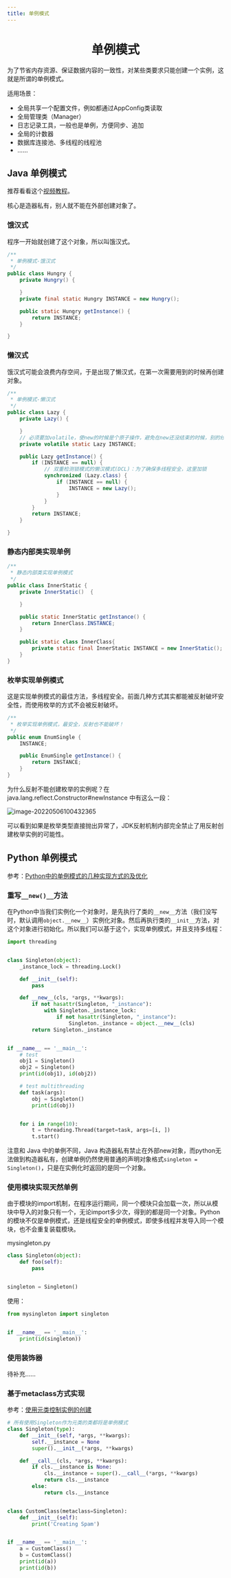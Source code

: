 ```yaml
---
title: 单例模式
---
```



<h1 align='center'>单例模式</h1>

为了节省内存资源、保证数据内容的一致性，对某些类要求只能创建一个实例，这就是所谓的单例模式。

适用场景：

- 全局共享一个配置文件，例如都通过AppConfig类读取
- 全局管理类（Manager）
- 日志记录工具，一般也是单例，方便同步、追加
- 全局的计数器
- 数据库连接池、多线程的线程池
- ……

## Java 单例模式

推荐看看这个[视频教程](https://www.bilibili.com/video/BV1K54y197iS)。

核心是造器私有，别人就不能在外部创建对象了。

### 饿汉式

程序一开始就创建了这个对象，所以叫饿汉式。

```java
/**
 * 单例模式-饿汉式
 */
public class Hungry {
    private Hungry() {

    }
    private final static Hungry INSTANCE = new Hungry();

    public static Hungry getInstance() {
        return INSTANCE;
    }

}
```

### 懒汉式

饿汉式可能会浪费内存空间，于是出现了懒汉式，在第一次需要用到的时候再创建对象。

```java
/**
 * 单例模式-懒汉式
 */
public class Lazy {
    private Lazy() {

    }
    // 必须要加volatile，使new的时候是个原子操作，避免在new还没结束的时候，别的线程访问了该地址返回了一个虚空的对象(发生未知异常)
    private volatile static Lazy INSTANCE;

    public Lazy getInstance() {
        if (INSTANCE == null) {
            // 双重检测锁模式的懒汉模式(DCL)：为了确保多线程安全，这里加锁
            synchronized (Lazy.class) {
                if (INSTANCE == null) {
                    INSTANCE = new Lazy();
                }
            }
        }
        return INSTANCE;
    }

}
```

### 静态内部类实现单例

```java
/**
 * 静态内部类实现单例模式
 */
public class InnerStatic {
    private InnerStatic()  {

    }

    public static InnerStatic getInstance() {
        return InnerClass.INSTANCE;
    }

    public static class InnerClass{
        private static final InnerStatic INSTANCE = new InnerStatic();
    }
}
```

### 枚举实现单例模式

这是实现单例模式的最佳方法，多线程安全。前面几种方式其实都能被反射破坏安全性，而使用枚举的方式不会被反射破坏。

```java
/**
 * 枚举实现单例模式，最安全，反射也不能破坏！
 */
public enum EnumSingle {
    INSTANCE;

    public EnumSingle getInstance() {
        return INSTANCE;
    }
}
```

为什么反射不能创建枚举的实例呢？在 java.lang.reflect.Constructor#newInstance 中有这么一段：

![image-20220506100432365](https://buxianshan.oss-cn-beijing.aliyuncs.com/Typora_images/image-20220506100432365.png)

可以看到如果是枚举类型直接抛出异常了，JDK反射机制内部完全禁止了用反射创建枚举实例的可能性。

## Python 单例模式

参考：[Python中的单例模式的几种实现方式的及优化](https://www.cnblogs.com/huchong/p/8244279.html)

### 重写`__new()__`方法

在Python中当我们实例化一个对象时，是先执行了类的`__new__`方法（我们没写时，默认调用`object.__new__`）实例化对象。然后再执行类的`__init__`方法，对这个对象进行初始化。所以我们可以基于这个，实现单例模式，并且支持多线程：

```python
import threading


class Singleton(object):
    _instance_lock = threading.Lock()

    def __init__(self):
        pass

    def __new__(cls, *args, **kwargs):
        if not hasattr(Singleton, "_instance"):
            with Singleton._instance_lock:
                if not hasattr(Singleton, "_instance"):
                    Singleton._instance = object.__new__(cls)
        return Singleton._instance


if __name__ == '__main__':
    # test
    obj1 = Singleton()
    obj2 = Singleton()
    print(id(obj1), id(obj2))

    # test multithreading
    def task(args):
        obj = Singleton()
        print(id(obj))


    for i in range(10):
        t = threading.Thread(target=task, args=[i, ])
        t.start()
```

注意和 Java 中的单例不同，Java 构造器私有禁止在外部new对象，而python无法做到构造器私有，创建单例仍然使用普通的声明对象格式`singleton = Singleton()`，只是在实例化时返回的是同一个对象。

### 使用模块实现天然单例

由于模块的import机制，在程序运行期间，同一个模块只会加载一次，所以从模块中导入的对象只有一个，无论import多少次，得到的都是同一个对象。Python的模块不仅是单例模式，还是线程安全的单例模式，即使多线程并发导入同一个模块，也不会重复装载模块。

mysingleton.py

```python
class Singleton(object):
    def foo(self):
        pass


singleton = Singleton()
```

使用：

```python
from mysingleton import singleton


if __name__ == '__main__':
    print(id(singleton))
```

### 使用装饰器

待补充……

### 基于metaclass方式实现

参考：[使用元类控制实例的创建](https://python3-cookbook.readthedocs.io/zh_CN/latest/c09/p13_using_mataclass_to_control_instance_creation.html)

```python
# 所有使用Singleton作为元类的类都将是单例模式
class Singleton(type):
    def __init__(self, *args, **kwargs):
        self.__instance = None
        super().__init__(*args, **kwargs)

    def __call__(cls, *args, **kwargs):
        if cls.__instance is None:
            cls.__instance = super().__call__(*args, **kwargs)
            return cls.__instance
        else:
            return cls.__instance


class CustomClass(metaclass=Singleton):
    def __init__(self):
        print('Creating Spam')


if __name__ == '__main__':
    a = CustomClass()
    b = CustomClass()
    print(id(a))
    print(id(b))
```

